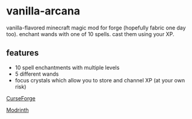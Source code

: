 # vanilla-arcana
vanilla-flavored minecraft magic mod for forge (hopefully fabric one day too).
enchant wands with one of 10 spells. cast them using your XP.

## features
- 10 spell enchantments with multiple levels
- 5 different wands
- focus crystals which allow you to store and channel XP (at your own risk)

[CurseForge](https://www.curseforge.com/minecraft/mc-mods/vanilla-arcana-forge)

[Modrinth](https://modrinth.com/mod/vanilla_arcana)
